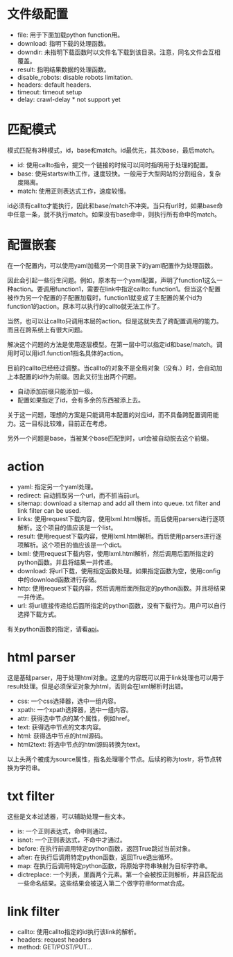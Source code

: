 # 文件级配置 #

* file: 用于下面加载python function用。
* download: 指明下载的处理函数。
* downdir: 未指明下载函数时以文件名下载到该目录。注意，同名文件会互相覆盖。
* result: 指明结果数据的处理函数。
* disable_robots: disable robots limitation.
* headers: default headers.
* timeout: timeout setup
* delay: crawl-delay * not support yet

# 匹配模式 #

模式匹配有3种模式，id，base和match。id最优先，其次base，最后match。

* id: 使用callto指令，提交一个链接的时候可以同时指明用于处理的配置。
* base: 使用startswith工作，速度较快。一般用于大型网站的分割组合，复杂度隔离。
* match: 使用正则表达式工作，速度较慢。

id必须有callto才能执行，因此和base/match不冲突。当只有url时，如果base命中任意一条，就不执行match。如果没有base命中，则执行所有命中的match。

# 配置嵌套 #

在一个配置内，可以使用yaml加载另一个同目录下的yaml配置作为处理函数。

因此会引起一些衍生问题。例如，原本有一个yaml配置，声明了function1这么一种action。要调用function1，需要在link中指定callto: function1。但当这个配置被作为另一个配置的子配置加载时，function1就变成了主配置的某个id为function1的action。原本可以执行的callto就无法工作了。

当然，也可以让callto只调用本层的action。但是这就失去了跨配置调用的能力。而且在跨系统上有很大问题。

解决这个问题的方法是使用逐层模型。在第一层中可以指定id和base/match。调用时可以用id1.function1指名具体的action。

目前的callto已经经过调整。当callto的对象不是全局对象（没有.）时，会自动加上本配置的id作为前缀。因此又衍生出两个问题。

* 自动添加前缀只能添加一级。
* 配置如果指定了id，会有多余的东西被添上去。

关于这一问题，理想的方案是只能调用本配置的对应id，而不具备跨配置调用能力。这一目标比较难，目前正在考虑。

另外一个问题是base，当被某个base匹配到时，url会被自动脱去这个前缀。

# action #

* yaml: 指定另一个yaml处理。
* redirect: 自动抓取另一个url，而不抓当前url。
* sitemap: download a sitemap and add all them into queue. txt filter and link filter can be used.
* links: 使用request下载内容，使用lxml.html解析。而后使用parsers进行逐项解析。这个项目的值应该是一个list。
* result: 使用request下载内容，使用lxml.html解析。而后使用parsers进行逐项解析。这个项目的值应该是一个dict。
* lxml: 使用request下载内容，使用lxml.html解析，然后调用后面所指定的python函数。并且将结果一并传递。
* download: 将url下载，使用指定函数处理。如果指定函数为空，使用config中的download函数进行存储。
* http: 使用request下载内容，然后调用后面所指定的python函数。并且将结果一并传递。
* url: 将url直接传递给后面所指定的python函数，没有下载行为。用户可以自行选择下载方式。

有关python函数的指定，请看[api](API.md)。

# html parser #

这是基础parser，用于处理html对象。这里的内容既可以用于link处理也可以用于result处理。但是必须保证对象为html，否则会在lxml解析时出错。

* css: 一个css选择器，选中一组内容。
* xpath: 一个xpath选择器，选中一组内容。
* attr: 获得选中节点的某个属性，例如href。
* text: 获得选中节点的文本内容。
* html: 获得选中节点的html源码。
* html2text: 将选中节点的html源码转换为text。

以上头两个被成为source属性，指名处理哪个节点。后续的称为tostr，将节点转换为字符串。

# txt filter #

这些是文本过滤器，可以辅助处理一些文本。

* is: 一个正则表达式，命中则通过。
* isnot: 一个正则表达式，不命中才通过。
* before: 在执行前调用特定python函数，返回True跳过当前对象。
* after: 在执行后调用特定python函数，返回True退出循环。
* map: 在执行后调用特定python函数，将原始字符串映射为目标字符串。
* dictreplace: 一个列表，里面两个元素。第一个会被按正则解析，并且匹配出一些命名结果。这些结果会被送入第二个做字符串format合成。

# link filter #

* callto: 使用callto指定的id执行该link的解析。
* headers: request headers
* method: GET/POST/PUT...
